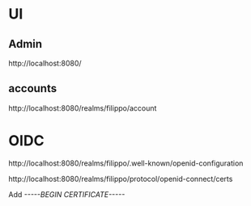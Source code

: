 # UI

## Admin
http://localhost:8080/

## accounts
http://localhost:8080/realms/filippo/account

# OIDC
http://localhost:8080/realms/filippo/.well-known/openid-configuration

http://localhost:8080/realms/filippo/protocol/openid-connect/certs

Add *-----BEGIN CERTIFICATE-----*